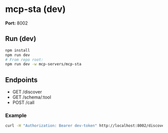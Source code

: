 # mcp-sta (dev)

**Port:** 8002

## Run (dev)
```bash
npm install
npm run dev
# From repo root:
npm run dev -w mcp-servers/mcp-sta
```

## Endpoints
- GET /discover
- GET /schema/:tool
- POST /call

### Example
```bash
curl -H "Authorization: Bearer dev-token" http://localhost:8002/discover
```
